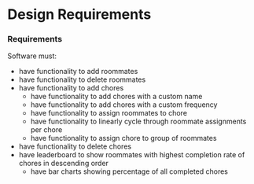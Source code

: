 
# Design Requirements

### Requirements

Software must:

* have functionality to add roommates 
* have functionality to delete roommates
* have functionality to add chores
  * have functionality to add chores with a custom name
  * have functionality to add chores with a custom frequency
  * have functionality to assign roommates to chore
  * have functionality to linearly cycle through roommate assignments per chore
  * have functionality to assign chore to group of roommates
* have functionality to delete chores
* have leaderboard to show roommates with highest completion rate of chores in descending order
  * have bar charts showing percentage of all completed chores
